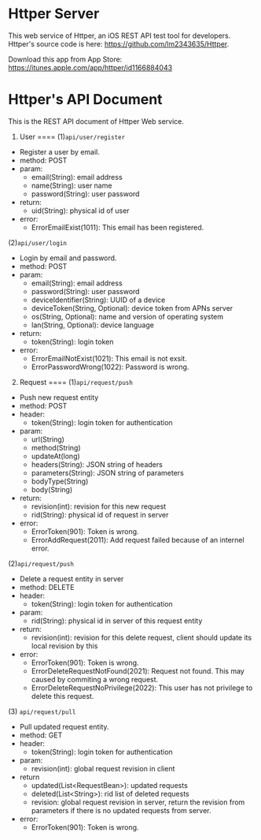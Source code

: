 # Httper Server
This web service of Httper, an iOS REST API test tool for developers. Httper's source code is here: https://github.com/lm2343635/Httper.

Download this app from App Store: https://itunes.apple.com/app/httper/id1166884043

# Httper's API Document
This is the REST API document of Httper Web service.

1. User
====
(1)`api/user/register`
   
  - Register a user by email.
  - method: POST
  - param: 
    - email(String): email address
    - name(String): user name
    - password(String): user password
  - return:
    - uid(String): physical id of user
  - error:
    - ErrorEmailExist(1011): This email has been registered.

(2)`api/user/login`
   
  - Login by email and password.
  - method: POST
  - param: 
    - email(String): email address
    - password(String): user password
    - deviceIdentifier(String): UUID of a device
    - deviceToken(String, Optional): device token from APNs server
    - os(String, Optional): name and version of operating system 
    - lan(String, Optional): device language
  - return:
    - token(String): login token
  - error:
    - ErrorEmailNotExist(1021): This email is not exsit.
    - ErrorPasswordWrong(1022): Password is wrong.

2. Request
====
(1)`api/request/push`

  - Push new request entity
  - method: POST
  - header:
    - token(String): login token for authentication
  - param:
    - url(String)
    - method(String)
    - updateAt(long)
    - headers(String): JSON string of headers
    - parameters(String): JSON string of parameters
    - bodyType(String)
    - body(String)
  - return:
    - revision(int): revision for this new request
    - rid(String): physical id of request in server
  - error:
    - ErrorToken(901): Token is wrong.
    - ErrorAddRequest(2011): Add request failed because of an internel error.

(2)`api/request/push`

  - Delete a request entity in server
  - method: DELETE
  - header:
    - token(String): login token for authentication
  - param:
    - rid(String): physical id in server of this request entity
  - return:
    - revision(int): revision for this delete request, client should update its local revision by this
  - error:
    - ErrorToken(901): Token is wrong.
    - ErrorDeleteRequestNotFound(2021): Request not found. This may caused by commiting a wrong request.
    - ErrorDeleteRequestNoPrivilege(2022): This user has not privilege to delete this request.
 
(3)	`api/request/pull`

  - Pull updated request entity.
  - method: GET
  - header:
    - token(String): login token for authentication
  - param:
    - revision(int): global request revision in client
  - return
    - updated(List\<RequestBean>): updated requests
    - deleted(List\<String>): rid list of deleted requests
    - revision: global request revision in server, return the revision from parameters if there is no updated requests from server.
  - error:
    - ErrorToken(901): Token is wrong.
